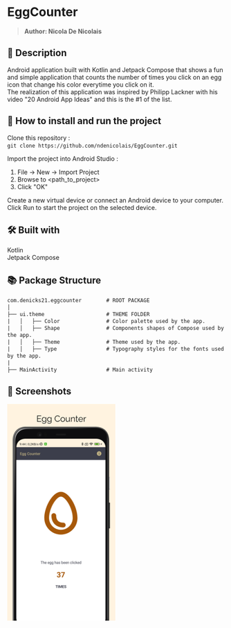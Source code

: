 # EggCounter
> <b>Author: Nicola De Nicolais</b>


## 📄 Description
Android application built with Kotlin and Jetpack Compose that shows a fun and simple application that counts the number of times you click on an egg icon that change his color everytime you click on it.<br/>
The realization of this application was inspired by Philipp Lackner with his video "20 Android App Ideas" and this is the #1 of the list.


## 🔨  How to install and run the project
Clone this repository :<br/>
`
git clone https://github.com/ndenicolais/EggCounter.git
`


Import the project into Android Studio :


1. File -> New -> Import Project
2. Browse to <path_to_project>
3. Click "OK"


Create a new virtual device or connect an Android device to your computer.</br>
Click Run to start the project on the selected device.


## 🛠️ Built with
Kotlin</br>
Jetpack Compose


## 📚 Package Structure


```
com.denicks21.eggcounter        # ROOT PACKAGE
│
├── ui.theme                    # THEME FOLDER
|   │   ├── Color               # Color palette used by the app.
|   │   ├── Shape               # Components shapes of Compose used by the app.
|   │   ├── Theme               # Theme used by the app.
|   │   ├── Type                # Typography styles for the fonts used by the app.
|
├── MainActivity                # Main activity
```


## 📎 Screenshots
<p float="left">
<img height="500em" src="images/screen.png" title="EggCounter's screen preview">
